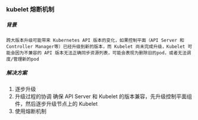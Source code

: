 ### kubelet 熔断机制

##### 背景
	跨大版本升级可能带来 Kubernetes API 版本的变化，如果控制平面（API Server 和 Controller Manager等）已经升级到新的版本，而 Kubelet 尚未完成升级，Kubelet 可能会因为不兼容的 API 版本无法正确同步资源列表，可能会表现为删除旧的pod，或者无法调度/管理新的pod

##### 解决方案
1. 逐步升级
2. 升级过程的协调
		确保 API Server 和 Kubelet 的版本兼容，先升级控制平面组件，然后逐步升级节点上的 Kubelet
3. 使用熔断机制